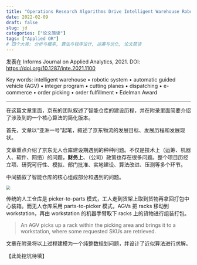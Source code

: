 ```yaml
---
title: "Operations Research Algorithms Drive Intelligent Warehouse Robots to Work"
date: 2022-02-09
draft: false
slug: jd
categories: ["论文简读"]
tags: ["Applied OR"]
# 四个大类: 分析与概率, 算法与程序设计, 运筹与优化, 论文简读
---
```


发表在 Informs Journal on Applied Analytics, 2021. DOI: https://doi.org/10.1287/inte.2021.1100

Key words: intelligent warehouse • robotic system • automatic guided vehicle (AGV) • integer program
• cutting planes • dispatching • e-commerce • order picking • order fulﬁllment • Edelman Award

---

在这篇文章里面，京东的团队叙述了智能仓库的建设历程，并在附录里面简要介绍了涉及到的一个核心算法的简化版本。


首先，文章以“亚洲一号”起笔，叙述了京东物流的发展目标、发展历程和发展现状。


文章重点介绍了京东无人仓库建设期遇到的种种问题。不仅是技术上（运筹、机器人、软件、网络）的问题，**财务上**、（公司）政策也存在很多问题。整个项目历经立项、研究可行性、模拟、部门批准、实地建设、算法改进、压测等多个环节。

中间插叙了智能仓库的核心组成部分和遇到的问题。

<img src="../../figures/7/jd.png" style="zoom: 67%;" />

传统的人工仓库是 picker-to-parts 模式，工人走到货架上取到货物再拿回打包中心装箱。而无人仓库采用 parts-to-picker 模式，AGVs 把 racks 移动到 workstation，再由 workstation 的机器手臂取下 racks 上的货物进行组装打包。

> An AGV picks up a rack within the picking area and brings it to a workstation, where some requested SKUs are retrieved.

文章在附录将以上过程建模为一个纯整数规划问题，并设计了近似算法进行求解。

【此处挖坑待填】

<!-- 用到了 Lagrange multiplier -->
